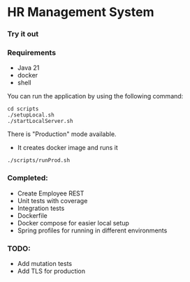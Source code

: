 # HR Management System

### Try it out

### Requirements

- Java 21
- docker
- shell

You can run the application by using the following command:

```
cd scripts
./setupLocal.sh
./startLocalServer.sh
```

There is "Production" mode available. 

- It creates docker image and runs it
```
./scripts/runProd.sh
```

### Completed:

- Create Employee REST
- Unit tests with coverage
- Integration tests
- Dockerfile
- Docker compose for easier local setup
- Spring profiles for running in different environments


### TODO:

- Add mutation tests
- Add TLS for production 